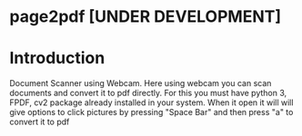 # page2pdf [UNDER DEVELOPMENT]

# Introduction

Document Scanner using Webcam. Here using webcam you can scan documents and convert it to pdf directly. For this you must have python 3, FPDF, cv2 package already installed in your system. When it open it will will give options to click pictures by pressing "Space Bar" and then press "a" to convert it to pdf
